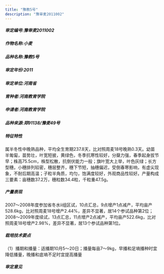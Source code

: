 ```yaml
---
title: "豫教5号"
description: "豫审麦2011002"
---
```

##### 审定编号:豫审麦2011002

##### 作物名称:小麦

##### 品种名称:豫教5号

##### 审定年份:2011

##### 审定单位:河南省

##### 育种者:河南教育学院

##### 申请者:河南教育学院

##### 品种来源:郑91138/豫麦49号

##### 特征特性
属半冬性中晚熟品种，平均全生育期237.8天，比对照周麦18号晚熟0.3天。幼苗半匍匐，苗势壮，叶宽短披，黄绿色，冬季抗寒性较好，分蘖力强，春季起身拔节早；株高75.5cm，株型松散，抗倒伏能力一般；旗叶宽大上举，叶色灰绿；长方型穗，小穗排列较密，穗层整齐，穗下节短，抽穗偏迟，受倒春寒影响，有虚尖现象，不耐后期高温；子粒半角质，均匀，饱满度较好，外观商品性较好。产量构成三要素：亩穗数37.2万，穗粒数34.4粒，千粒重47.5g。

##### 产量表现
2007～2008年度参加省冬水ⅱ组区试，10点汇总，9点增产1点减产，平均亩产528.6kg，比对照周麦18号增产2.44%，差异不显著，居14个参试品种第2位；2008～2009年度续试，13点汇总，11点增产2点减产，平均亩产522.6kg，比对照周麦18号增产2.98%，差异不显著，居13个参试品种第1位。

##### 栽培技术要点
（1）播期和播量：适播期10月5～20日；播量每亩7～9kg，早播和足墒播种时宜降低播量，晚播和底墒不足时宜提高播量

##### 审定意见

